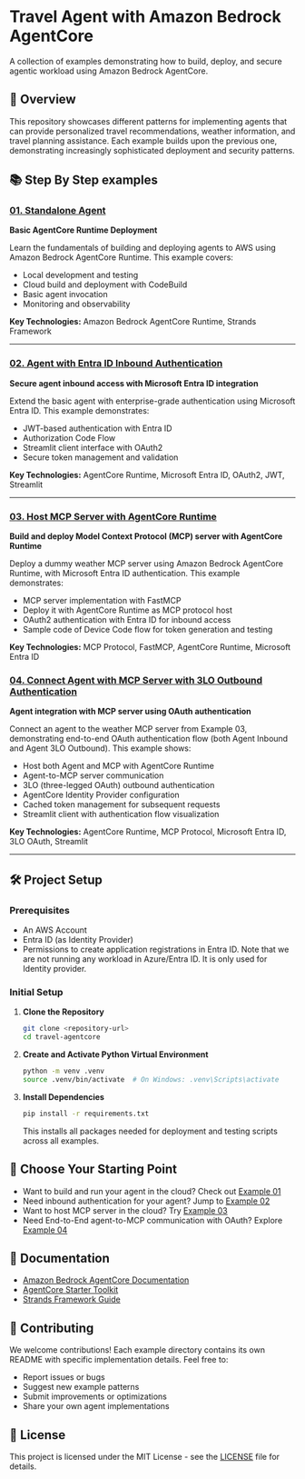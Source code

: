 # Travel Agent with Amazon Bedrock AgentCore

A collection of examples demonstrating how to build, deploy, and secure agentic workload using Amazon Bedrock AgentCore.

## 🎯 Overview

This repository showcases different patterns for implementing agents that can provide personalized travel recommendations, weather information, and travel planning assistance. Each example builds upon the previous one, demonstrating increasingly sophisticated deployment and security patterns.

## 📚 Step By Step examples

### [01. Standalone Agent](./01_agent_standalone/)
**Basic AgentCore Runtime Deployment**

Learn the fundamentals of building and deploying agents to AWS using Amazon Bedrock AgentCore Runtime. This example covers:
- Local development and testing
- Cloud build and deployment with CodeBuild
- Basic agent invocation
- Monitoring and observability

**Key Technologies:** Amazon Bedrock AgentCore Runtime, Strands Framework

---

### [02. Agent with Entra ID Inbound Authentication](./02_agent_inbound_authn/)
**Secure agent inbound access with Microsoft Entra ID integration**

Extend the basic agent with enterprise-grade authentication using Microsoft Entra ID. This example demonstrates:
- JWT-based authentication with Entra ID
- Authorization Code Flow
- Streamlit client interface with OAuth2
- Secure token management and validation

**Key Technologies:** AgentCore Runtime, Microsoft Entra ID, OAuth2, JWT, Streamlit

---

### [03. Host MCP Server with AgentCore Runtime](./03_host_mcp_server/)
**Build and deploy Model Context Protocol (MCP) server with AgentCore Runtime**

Deploy a dummy weather MCP server using Amazon Bedrock AgentCore Runtime, with Microsoft Entra ID authentication. This example demonstrates:
- MCP server implementation with FastMCP
- Deploy it with AgentCore Runtime as MCP protocol host
- OAuth2 authentication with Entra ID for inbound access
- Sample code of Device Code flow for token generation and testing

**Key Technologies:** MCP Protocol, FastMCP, AgentCore Runtime, Microsoft Entra ID

### [04. Connect Agent with MCP Server with 3LO Outbound Authentication](./04_agent_calls_mcp/)
**Agent integration with MCP server using OAuth authentication**

Connect an agent to the weather MCP server from Example 03, demonstrating end-to-end OAuth authentication flow (both Agent Inbound and Agent 3LO Outbound). This example shows:
- Host both Agent and MCP with AgentCore Runtime
- Agent-to-MCP server communication
- 3LO (three-legged OAuth) outbound authentication
- AgentCore Identity Provider configuration
- Cached token management for subsequent requests
- Streamlit client with authentication flow visualization

**Key Technologies:** AgentCore Runtime, MCP Protocol, Microsoft Entra ID, 3LO OAuth, Streamlit

---



## 🛠️ Project Setup

### Prerequisites
- An AWS Account
- Entra ID (as Identity Provider)
- Permissions to create application registrations in Entra ID. Note that we are not running any workload in Azure/Entra ID. It is only used for Identity provider.

### Initial Setup

1. **Clone the Repository**
   ```bash
   git clone <repository-url>
   cd travel-agentcore
   ```

2. **Create and Activate Python Virtual Environment**
   ```bash
   python -m venv .venv
   source .venv/bin/activate  # On Windows: .venv\Scripts\activate
   ```

3. **Install Dependencies**
   ```bash
   pip install -r requirements.txt
   ```
   
   This installs all packages needed for deployment and testing scripts across all examples.

## 🚀 Choose Your Starting Point
- Want to build and run your agent in the cloud? Check out [Example 01](./01_agent_standalone/)
- Need inbound authentication for your agent? Jump to [Example 02](./02_agent_inbound_authn/)
- Want to host MCP server in the cloud? Try [Example 03](./03_host_mcp_server/)
- Need End-to-End agent-to-MCP communication with OAuth? Explore [Example 04](./04_agent_calls_mcp/)

## 📖 Documentation

- [Amazon Bedrock AgentCore Documentation](https://docs.aws.amazon.com/bedrock-agentcore/)
- [AgentCore Starter Toolkit](https://aws.github.io/bedrock-agentcore-starter-toolkit/)
- [Strands Framework Guide](https://github.com/awslabs/amazon-bedrock-agentcore-samples)

## 🤝 Contributing

We welcome contributions! Each example directory contains its own README with specific implementation details. Feel free to:
- Report issues or bugs
- Suggest new example patterns
- Submit improvements or optimizations
- Share your own agent implementations

## 📄 License

This project is licensed under the MIT License - see the [LICENSE](LICENSE) file for details.